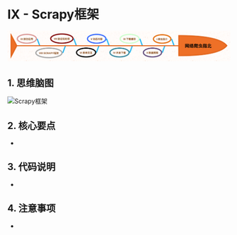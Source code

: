 # IX - Scrapy框架

<p align=center>
  <a href="https://github.com/EscapeLife/DotFiles.git">
    <img src="https://github.com/EscapeLife/web-crawler-guide/blob/master/images/%E7%BD%91%E7%BB%9C%E7%88%AC%E8%99%AB%E6%8C%87%E5%8C%97.png" >
  </a>
</p>

## 1. 思维脑图

![Scrapy框架]()

## 2. 核心要点

- 

## 3. 代码说明

- 

## 4. 注意事项

- 

